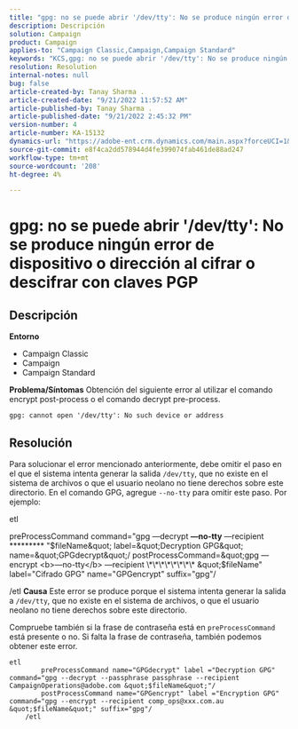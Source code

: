 ```yaml
---
title: "gpg: no se puede abrir '/dev/tty': No se produce ningún error de dispositivo o dirección al cifrar o descifrar con claves PGP"
description: Descripción
solution: Campaign
product: Campaign
applies-to: "Campaign Classic,Campaign,Campaign Standard"
keywords: "KCS,gpg: no se puede abrir '/dev/tty': No se produce ningún error de dispositivo o dirección al cifrar o descifrar con claves PGP"
resolution: Resolution
internal-notes: null
bug: false
article-created-by: Tanay Sharma .
article-created-date: "9/21/2022 11:57:52 AM"
article-published-by: Tanay Sharma .
article-published-date: "9/21/2022 2:45:32 PM"
version-number: 4
article-number: KA-15132
dynamics-url: "https://adobe-ent.crm.dynamics.com/main.aspx?forceUCI=1&pagetype=entityrecord&etn=knowledgearticle&id=16788499-a439-ed11-9db1-002248086735"
source-git-commit: e8f4ca2dd578944d4fe399074fab461de88ad247
workflow-type: tm+mt
source-wordcount: '208'
ht-degree: 4%

---
```


# gpg: no se puede abrir &#39;/dev/tty&#39;: No se produce ningún error de dispositivo o dirección al cifrar o descifrar con claves PGP

## Descripción

<b>Entorno</b>
- Campaign Classic
- Campaign
- Campaign Standard



<b>Problema/Síntomas</b>
Obtención del siguiente error al utilizar el comando encrypt post-process o el comando decrypt pre-process.


```
gpg: cannot open '/dev/tty': No such device or address
```





## Resolución


Para solucionar el error mencionado anteriormente, debe omitir el paso en el que el sistema intenta generar la salida `/dev/tty`, que no existe en el sistema de archivos o que el usuario neolano no tiene derechos sobre este directorio. En el comando GPG, agregue `--no-tty` para omitir este paso. Por ejemplo:



etl

preProcessCommand command=&quot;gpg —decrypt <b>—no-tty</b> —recipient \*\*\*\*\*\*\*\*\* &quot;$fileName&quot; label=&quot;Decryption GPG&quot; name=&quot;GPGdecrypt&quot;/ postProcessCommand=&quot;gpg —encrypt <b>—no-tty</b> —recipient \*\*\*\*\*\*\*\* &quot;$fileName&quot; label=&quot;Cifrado GPG&quot; name=&quot;GPGencrypt&quot; suffix=&quot;gpg&quot;/

/etl
<b>Causa</b>
Este error se produce porque el sistema intenta generar la salida a `/dev/tty`, que no existe en el sistema de archivos, o que el usuario neolano no tiene derechos sobre este directorio.

Compruebe también si la frase de contraseña está en `preProcessCommand` está presente o no. Si falta la frase de contraseña, también podemos obtener este error.


```
etl
        preProcessCommand name="GPGdecrypt" label ="Decryption GPG" command="gpg --decrypt --passphrase passphrase --recipient CampaignOperations@adobe.com &quot;$fileName&quot;"/
        postProcessCommand name="GPGencrypt" label ="Encryption GPG" command="gpg --encrypt --recipient comp_ops@xxx.com.au &quot;$fileName&quot;" suffix="gpg"/
    /etl
```

